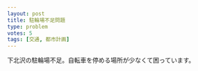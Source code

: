 ```yaml
---
layout: post
title: 駐輪場不足問題
type: problem
votes: 5
tags: [交通, 都市計画]
---
```

下北沢の駐輪場不足。自転車を停める場所が少なくて困っています。